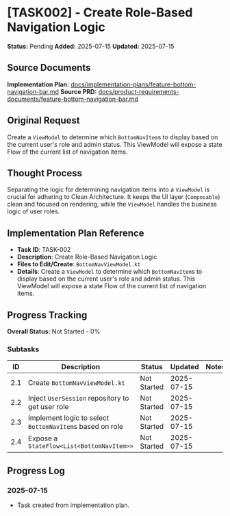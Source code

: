 # [TASK002] - Create Role-Based Navigation Logic

**Status:** Pending
**Added:** 2025-07-15
**Updated:** 2025-07-15

## Source Documents
**Implementation Plan:** [docs/implementation-plans/feature-bottom-navigation-bar.md](docs/implementation-plans/feature-bottom-navigation-bar.md)
**Source PRD:** [docs/product-requirements-documents/feature-bottom-navigation-bar.md](docs/product-requirements-documents/feature-bottom-navigation-bar.md)

## Original Request
Create a `ViewModel` to determine which `BottomNavItem`s to display based on the current user's role and admin status. This ViewModel will expose a state Flow of the current list of navigation items.

## Thought Process
Separating the logic for determining navigation items into a `ViewModel` is crucial for adhering to Clean Architecture. It keeps the UI layer (`Composable`) clean and focused on rendering, while the `ViewModel` handles the business logic of user roles.

## Implementation Plan Reference
- **Task ID**: TASK-002
- **Description**: Create Role-Based Navigation Logic
- **Files to Edit/Create**: `BottomNavViewModel.kt`
- **Details**: Create a `ViewModel` to determine which `BottomNavItem`s to display based on the current user's role and admin status. This ViewModel will expose a state Flow of the current list of navigation items.

## Progress Tracking

**Overall Status:** Not Started - 0%

### Subtasks
| ID | Description | Status | Updated | Notes |
|----|-------------|--------|---------|-------|
| 2.1 | Create `BottomNavViewModel.kt` | Not Started | 2025-07-15 | |
| 2.2 | Inject `UserSession` repository to get user role | Not Started | 2025-07-15 | |
| 2.3 | Implement logic to select `BottomNavItem`s based on role | Not Started | 2025-07-15 | |
| 2.4 | Expose a `StateFlow<List<BottomNavItem>>` | Not Started | 2025-07-15 | |

## Progress Log
### 2025-07-15
- Task created from implementation plan.
